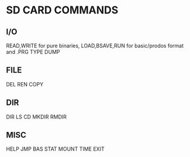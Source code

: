# SD CARD COMMANDS

## I/O
READ,WRITE for pure binaries,
LOAD,BSAVE,RUN for basic/prodos format and .PRG
TYPE
DUMP

## FILE
DEL
REN
COPY

## DIR
DIR
LS
CD
MKDIR
RMDIR

## MISC
HELP
JMP
BAS
STAT
MOUNT
TIME
EXIT

